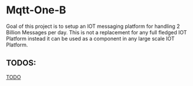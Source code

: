 # Mqtt-One-B
Goal of this project is to setup an IOT messaging platform for handling 2 Billion Messages per day. 
This is not a replacement for any full fledged IOT Platform instead it can be used as a component in any large scale IOT Platform.


## TODOS:
[TODO](TODO.md)
